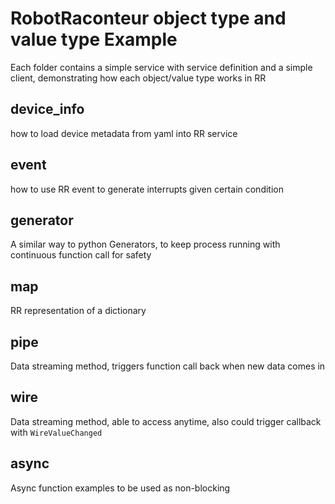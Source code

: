 # RobotRaconteur object type and value type Example
Each folder contains a simple service with service definition and a simple client, demonstrating how each object/value type works in RR
## device_info
how to load device metadata from yaml into RR service

## event
how to use RR event to generate interrupts given certain condition

## generator
A similar way to python Generators, to keep process running with continuous function call for safety

## map
RR representation of a dictionary

## pipe
Data streaming method, triggers function call back when new data comes in

## wire
Data streaming method, able to access anytime, also could trigger callback with `WireValueChanged`

## async
Async function examples to be used as non-blocking